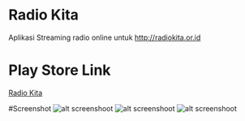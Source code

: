 # Radio Kita
Aplikasi Streaming radio online untuk http://radiokita.or.id

# Play Store Link
[Radio Kita](https://play.google.com/store/apps/details?id=id.or.radiokita.mobile)

#Screenshot
![alt screenshoot](https://lh3.googleusercontent.com/JjyFjHiZBOBi4QB9CdKWCgTrgG_EmjTkoVhH6rZBFUh_G39gBfqJ74gEuetT-fEdM7g=h900-rw)
![alt screenshoot](https://lh3.googleusercontent.com/Vtd1mVRGCEZ-GpjES_KmsAf7tbq9ax1Iu09boJI8e31bP1rZB3Z2ctjwahQDdLkX4hA=h900-rw)
![alt screenshoot](https://lh3.googleusercontent.com/-BH2SBhyIFwvbUuhb4XoaxCLkxGLvNoyx9wu6QZqrEFf51tbJtaaV5FxBB-hoTcHCLmf=h900-rw)

